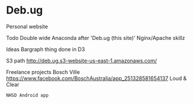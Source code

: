 Deb.ug
======

Personal website

Todo
	Double wide Anaconda after 'Deb.ug (this site)'
	Nginx/Apache skillz

Ideas
	Bargraph thing done in D3

S3 path
	http://deb.ug.s3-website-us-east-1.amazonaws.com/

Freelance projects
	Bosch Ville
		https://www.facebook.com/BoschAustralia/app_251328581654137
		Loud & Clear

	NHSD Android app
